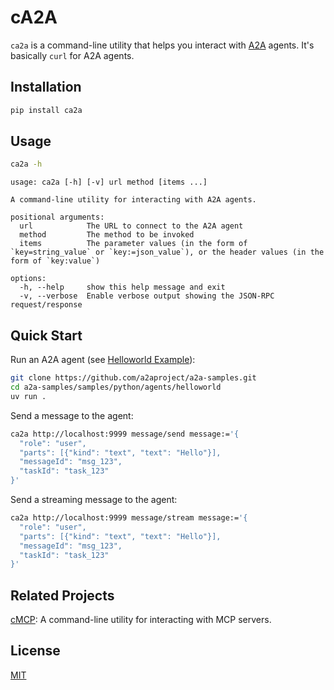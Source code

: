 # cA2A

`ca2a` is a command-line utility that helps you interact with [A2A][1] agents. It's basically `curl` for A2A agents.


## Installation

```bash
pip install ca2a
```


## Usage

```bash
ca2a -h
```

```
usage: ca2a [-h] [-v] url method [items ...]

A command-line utility for interacting with A2A agents.

positional arguments:
  url            The URL to connect to the A2A agent
  method         The method to be invoked
  items          The parameter values (in the form of `key=string_value` or `key:=json_value`), or the header values (in the form of `key:value`)

options:
  -h, --help     show this help message and exit
  -v, --verbose  Enable verbose output showing the JSON-RPC request/response
```


## Quick Start

Run an A2A agent (see [Helloworld Example](https://github.com/a2aproject/a2a-python#helloworld-example)):

```bash
git clone https://github.com/a2aproject/a2a-samples.git
cd a2a-samples/samples/python/agents/helloworld
uv run .
```

Send a message to the agent:

```bash
ca2a http://localhost:9999 message/send message:='{
  "role": "user",
  "parts": [{"kind": "text", "text": "Hello"}],
  "messageId": "msg_123",
  "taskId": "task_123"
}'
```

Send a streaming message to the agent:

```bash
ca2a http://localhost:9999 message/stream message:='{
  "role": "user",
  "parts": [{"kind": "text", "text": "Hello"}],
  "messageId": "msg_123",
  "taskId": "task_123"
}'
```


## Related Projects

[cMCP][2]: A command-line utility for interacting with MCP servers.


## License

[MIT][3]


[1]: https://a2a-protocol.org/
[2]: https://github.com/RussellLuo/cmcp
[3]: http://opensource.org/licenses/MIT
